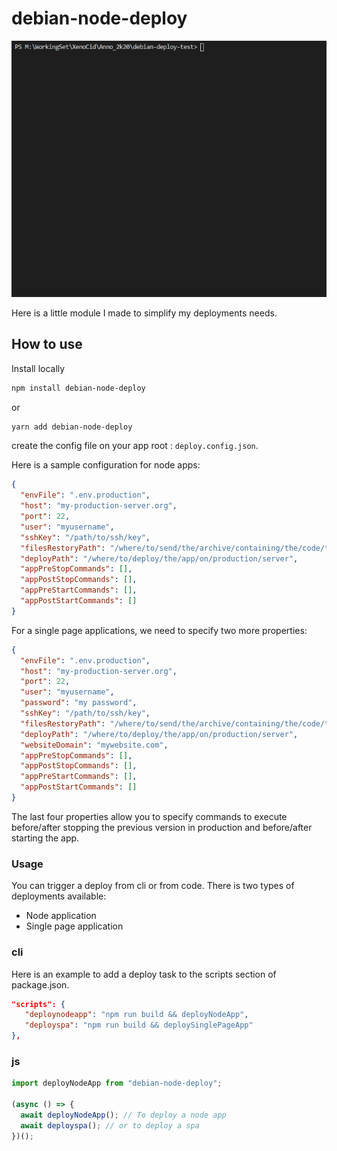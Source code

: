 # debian-node-deploy

![Deploying via vscode terminal](./project-utils/readme/deploy2.png)

Here is a little module I made to simplify my deployments needs.

## How to use

Install locally

```bash
npm install debian-node-deploy
```

or

```bash
yarn add debian-node-deploy
```

create the config file on your app root : `deploy.config.json`.

Here is a sample configuration for node apps:

```json
{
  "envFile": ".env.production",
  "host": "my-production-server.org",
  "port": 22,
  "user": "myusername",
  "sshKey": "/path/to/ssh/key",
  "filesRestoryPath": "/where/to/send/the/archive/containing/the/code/to/deploy",
  "deployPath": "/where/to/deploy/the/app/on/production/server",
  "appPreStopCommands": [],
  "appPostStopCommands": [],
  "appPreStartCommands": [],
  "appPostStartCommands": []
}
```

For a single page applications, we need to specify two more properties:

```json
{
  "envFile": ".env.production",
  "host": "my-production-server.org",
  "port": 22,
  "user": "myusername",
  "password": "my password",
  "sshKey": "/path/to/ssh/key",
  "filesRestoryPath": "/where/to/send/the/archive/containing/the/code/to/deploy",
  "deployPath": "/where/to/deploy/the/app/on/production/server",
  "websiteDomain": "mywebsite.com",
  "appPreStopCommands": [],
  "appPostStopCommands": [],
  "appPreStartCommands": [],
  "appPostStartCommands": []
}
```

The last four properties allow you to specify commands to execute before/after stopping the previous version in production and before/after starting the app.

### Usage

You can trigger a deploy from cli or from code.
There is two types of deployments available:

- Node application
- Single page application

### cli

Here is an example to add a deploy task to the scripts section of package.json.

```json
"scripts": {
   "deploynodeapp": "npm run build && deployNodeApp",
   "deployspa": "npm run build && deploySinglePageApp"
},
```

### js

```js
import deployNodeApp from "debian-node-deploy";

(async () => {
  await deployNodeApp(); // To deploy a node app
  await deployspa(); // or to deploy a spa
})();
```
